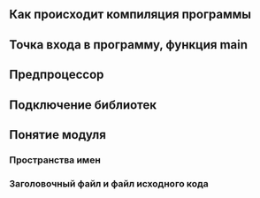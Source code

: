 ## Как происходит компиляция программы
## Точка входа в программу, функция main
## Предпроцессор
## Подключение библиотек
## Понятие модуля
### Пространства имен
### Заголовочный файл и файл исходного кода
